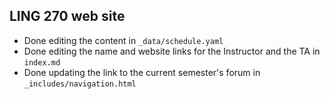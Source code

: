 ## LING 270 web site

* Done editing the content in `_data/schedule.yaml`
* Done editing the name and website links for the Instructor and the TA in `index.md`
* Done updating the link to the current semester's forum in `_includes/navigation.html`


